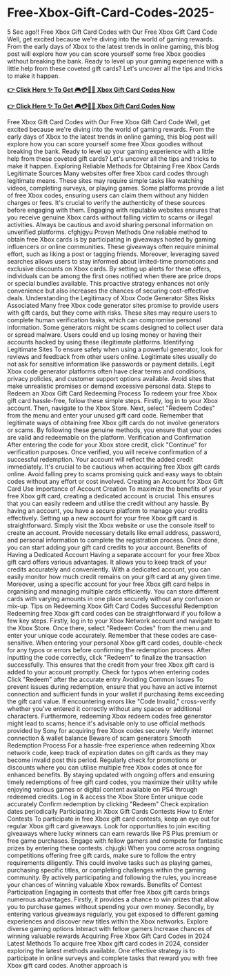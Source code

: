 # Free-Xbox-Gift-Card-Codes-2025-
5 Sec ago!! Free Xbox Gift Card Codes with Our Free Xbox Gift Card Code Well, get excited because we're diving into the world of gaming rewards. From the early days of Xbox to the latest trends in online gaming, this blog post will explore how you can score yourself some free Xbox goodies without breaking the bank. Ready to level up your gaming experience with a little help from these coveted gift cards? Let's uncover all the tips and tricks to make it happen.

**[👉 Click Here ✨ To Get 🎮💳🎁🆓 Xbox Gift Card Codes Now](https://myusoffer.xyz/x-box-new)**

**[👉 Click Here ✨ To Get 🎮💳🎁🆓 Xbox Gift Card Codes Now](https://myusoffer.xyz/x-box-new)**


Free Xbox Gift Card Codes with Our Free Xbox Gift Card Code Well, get excited because we're diving into the world of gaming rewards. From the early days of Xbox to the latest trends in online gaming, this blog post will explore how you can score yourself some free Xbox goodies without breaking the bank. Ready to level up your gaming experience with a little help from these coveted gift cards? Let's uncover all the tips and tricks to make it happen. Exploring Reliable Methods for Obtaining Free Xbox Cards Legitimate Sources Many websites offer free Xbox card codes through legitimate means. These sites may require simple tasks like watching videos, completing surveys, or playing games. Some platforms provide a list of free Xbox codes, ensuring users can claim them without any hidden charges or fees. It's crucial to verify the authenticity of these sources before engaging with them. Engaging with reputable websites ensures that you receive genuine Xbox cards without falling victim to scams or illegal activities. Always be cautious and avoid sharing personal information on unverified platforms. cfghjgyu Proven Methods One reliable method to obtain free Xbox cards is by participating in giveaways hosted by gaming influencers or online communities. These giveaways often require minimal effort, such as liking a post or tagging friends. Moreover, leveraging saved searches allows users to stay informed about limited-time promotions and exclusive discounts on Xbox cards. By setting up alerts for these offers, individuals can be among the first ones notified when there are price drops or special bundles available. This proactive strategy enhances not only convenience but also increases the chances of securing cost-effective deals. Understanding the Legitimacy of Xbox Code Generator Sites Risks Associated Many free Xbox code generator sites promise to provide users with gift cards, but they come with risks. These sites may require users to complete human verification tasks, which can compromise personal information. Some generators might be scams designed to collect user data or spread malware. Users could end up losing money or having their accounts hacked by using these illegitimate platforms. Identifying Legitimate Sites To ensure safety when using a powerful generator, look for reviews and feedback from other users online. Legitimate sites usually do not ask for sensitive information like passwords or payment details. Legit Xbox code generator platforms often have clear terms and conditions, privacy policies, and customer support options available. Avoid sites that make unrealistic promises or demand excessive personal data. Steps to Redeem an Xbox Gift Card Redeeming Process To redeem your free Xbox gift card hassle-free, follow these simple steps. Firstly, log in to your Xbox account. Then, navigate to the Xbox Store. Next, select "Redeem Codes" from the menu and enter your unused gift card code. Remember that legitimate ways of obtaining free Xbox gift cards do not involve generators or scams. By following these genuine methods, you ensure that your codes are valid and redeemable on the platform. Verification and Confirmation After entering the code for your Xbox store credit, click "Continue" for verification purposes. Once verified, you will receive confirmation of a successful redemption. Your account will reflect the added credit immediately. It's crucial to be cautious when acquiring free Xbox gift cards online. Avoid falling prey to scams promising quick and easy ways to obtain codes without any effort or cost involved. Creating an Account for Xbox Gift Card Use Importance of Account Creation To maximize the benefits of your free Xbox gift card, creating a dedicated account is crucial. This ensures that you can easily redeem and utilise the credit without any hassle. By having an account, you have a secure platform to manage your credits effectively. Setting up a new account for your free Xbox gift card is straightforward. Simply visit the Xbox website or use the console itself to create an account. Provide necessary details like email address, password, and personal information to complete the registration process. Once done, you can start adding your gift card credits to your account. Benefits of Having a Dedicated Account Having a separate account for your free Xbox gift card offers various advantages. It allows you to keep track of your credits accurately and conveniently. With a dedicated account, you can easily monitor how much credit remains on your gift card at any given time. Moreover, using a specific account for your free Xbox gift card helps in organising and managing multiple cards efficiently. You can store different cards with varying amounts in one place securely without any confusion or mix-up. Tips on Redeeming Xbox Gift Card Codes Successful Redemption Redeeming free Xbox gift card codes can be straightforward if you follow a few key steps. Firstly, log in to your Xbox Network account and navigate to the Xbox Store. Once there, select "Redeem Codes" from the menu and enter your unique code accurately. Remember that these codes are case-sensitive. When entering your personal Xbox gift card codes, double-check for any typos or errors before confirming the redemption process. After inputting the code correctly, click "Redeem" to finalize the transaction successfully. This ensures that the credit from your free Xbox gift card is added to your account promptly. Check for typos when entering codes Click "Redeem" after the accurate entry Avoiding Common Issues To prevent issues during redemption, ensure that you have an active internet connection and sufficient funds in your wallet if purchasing items exceeding the gift card value. If encountering errors like "Code Invalid," cross-verify whether you've entered it correctly without any spaces or additional characters. Furthermore, redeeming Xbox redeem codes free generator might lead to scams; hence it's advisable only to use official methods provided by Sony for acquiring free Xbox codes securely. Verify internet connection & wallet balance Beware of scam generators Smooth Redemption Process For a hassle-free experience when redeeming Xbox network code, keep track of expiration dates on gift cards as they may become invalid post this period. Regularly check for promotions or discounts where you can utilise multiple free Xbox codes at once for enhanced benefits. By staying updated with ongoing offers and ensuring timely redemptions of free gift card codes, you maximize their utility while enjoying various games or digital content available on PS4 through redeemed credits. Log in & access the Xbox Store Enter unique code accurately Confirm redemption by clicking "Redeem" Check expiration dates periodically Participating in Xbox Gift Cards Contests How to Enter Contests To participate in free Xbox gift card contests, keep an eye out for regular Xbox gift card giveaways. Look for opportunities to join exciting giveaways where lucky winners can earn rewards like PS Plus premium or free game purchases. Engage with fellow gamers and compete for fantastic prizes by entering these contests. chjugki When you come across ongoing competitions offering free gift cards, make sure to follow the entry requirements diligently. This could involve tasks such as playing games, purchasing specific titles, or completing challenges within the gaming community. By actively participating and following the rules, you increase your chances of winning valuable Xbox rewards. Benefits of Contest Participation Engaging in contests that offer free Xbox gift cards brings numerous advantages. Firstly, it provides a chance to win prizes that allow you to purchase games without spending your own money. Secondly, by entering various giveaways regularly, you get exposed to different gaming experiences and discover new titles within the Xbox networks. Explore diverse gaming options Interact with fellow gamers Increase chances of winning valuable rewards Acquiring Free Xbox Gift Card Codes in 2024 Latest Methods To acquire free Xbox gift card codes in 2024, consider exploring the latest methods available. One effective strategy is to participate in online surveys and complete tasks that reward you with free Xbox gift card codes. Another approach is​​​
